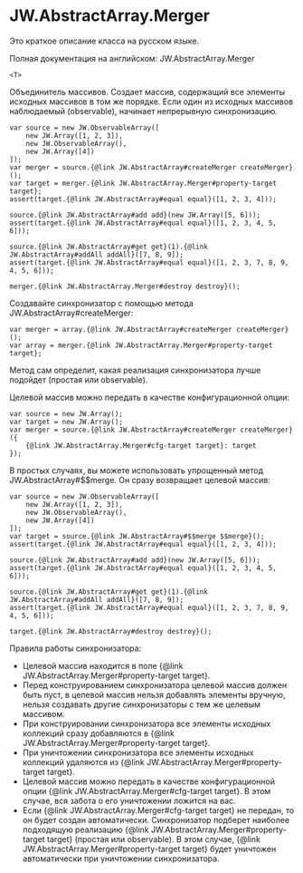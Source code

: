 ﻿# JW.AbstractArray.Merger

Это краткое описание класса на русском языке.

Полная документация на английском: JW.AbstractArray.Merger

`<T>`

Объединитель массивов. Создает массив, содержащий все элементы исходных массивов в том же порядке.
Если один из исходных массивов наблюдаемый (observable), начинает непрерывную синхронизацию.

    var source = new JW.ObservableArray([
        new JW.Array([1, 2, 3]),
        new JW.ObservableArray(),
        new JW.Array([4])
    ]);
    var merger = source.{@link JW.AbstractArray#createMerger createMerger}();
    var target = merger.{@link JW.AbstractArray.Merger#property-target target};
    assert(target.{@link JW.AbstractArray#equal equal}([1, 2, 3, 4]));
    
    source.{@link JW.AbstractArray#add add}(new JW.Array([5, 6]));
    assert(target.{@link JW.AbstractArray#equal equal}([1, 2, 3, 4, 5, 6]));
    
    source.{@link JW.AbstractArray#get get}(1).{@link JW.AbstractArray#addAll addAll}([7, 8, 9]);
    assert(target.{@link JW.AbstractArray#equal equal}([1, 2, 3, 7, 8, 9, 4, 5, 6]));

    merger.{@link JW.AbstractArray.Merger#destroy destroy}();

Создавайте синхронизатор с помощью метода JW.AbstractArray#createMerger:

    var merger = array.{@link JW.AbstractArray#createMerger createMerger}();
    var array = merger.{@link JW.AbstractArray.Merger#property-target target};

Метод сам определит, какая реализация синхронизатора лучше подойдет (простая или observable).

Целевой массив можно передать в качестве конфигурационной опции:

    var source = new JW.Array();
    var target = new JW.Array();
    var merger = source.{@link JW.AbstractArray#createMerger createMerger}({
        {@link JW.AbstractArray.Merger#cfg-target target}: target
    });

В простых случаях, вы можете использовать упрощенный метод JW.AbstractArray#$$merge. Он сразу возвращает целевой массив:

    var source = new JW.ObservableArray([
        new JW.Array([1, 2, 3]),
        new JW.ObservableArray(),
        new JW.Array([4])
    ]);
    var target = source.{@link JW.AbstractArray#$$merge $$merge}();
    assert(target.{@link JW.AbstractArray#equal equal}([1, 2, 3, 4]));

    source.{@link JW.AbstractArray#add add}(new JW.Array([5, 6]));
    assert(target.{@link JW.AbstractArray#equal equal}([1, 2, 3, 4, 5, 6]));

    source.{@link JW.AbstractArray#get get}(1).{@link JW.AbstractArray#addAll addAll}([7, 8, 9]);
    assert(target.{@link JW.AbstractArray#equal equal}([1, 2, 3, 7, 8, 9, 4, 5, 6]));

    target.{@link JW.AbstractArray#destroy destroy}();

Правила работы синхронизатора:

- Целевой массив находится в поле {@link JW.AbstractArray.Merger#property-target target}.
- Перед конструированием синхронизатора целевой массив должен быть пуст, в целевой массив нельзя добавлять элементы
вручную, нельзя создавать другие синхронизаторы с тем же целевым массивом.
- При конструировании синхронизатора все элементы исходных коллекций сразу добавляются в {@link JW.AbstractArray.Merger#property-target target}.
- При уничтожении синхронизатора все элементы исходных коллекций удаляются из {@link JW.AbstractArray.Merger#property-target target}.
- Целевой массив можно передать в качестве конфигурационной опции {@link JW.AbstractArray.Merger#cfg-target target}.
В этом случае, вся забота о его уничтожении ложится на вас.
- Если {@link JW.AbstractArray.Merger#cfg-target target} не передан, то он будет создан автоматически. Синхронизатор подберет наиболее подходящую
реализацию {@link JW.AbstractArray.Merger#property-target target} (простая или observable). В этом
случае, {@link JW.AbstractArray.Merger#property-target target} будет уничтожен автоматически при уничтожении синхронизатора.
